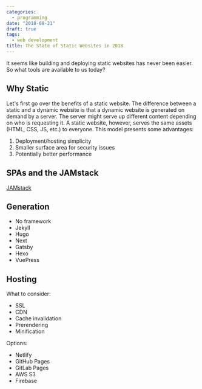 ```yaml
---
categories:
  - programming
date: "2018-08-21"
draft: true
tags:
  - web development
title: The State of Static Websites in 2018
---
```


It seems like building and deploying static websites has never been easier. So
what tools are available to us today?

## Why Static

Let's first go over the benefits of a static website. The difference between a
static and a dynamic website is that a dynamic website is generated on demand
by a server. The server might serve up different content depending on who is
requesting it. A static website, however, serves the same assets (HTML, CSS,
JS, etc.) to everyone. This model presents some advantages:

1. Deployment/hosting simplicity
2. Smaller surface area for security issues
3. Potentially better performance

## SPAs and the JAMstack

[JAMstack](https://jamstack.org/)

## Generation

* No framework
* Jekyll
* Hugo
* Next
* Gatsby
* Hexo
* VuePress

## Hosting

What to consider:

* SSL
* CDN
* Cache invalidation
* Prerendering
* Minification

Options:

* Netlify
* GitHub Pages
* GitLab Pages
* AWS S3
* Firebase
